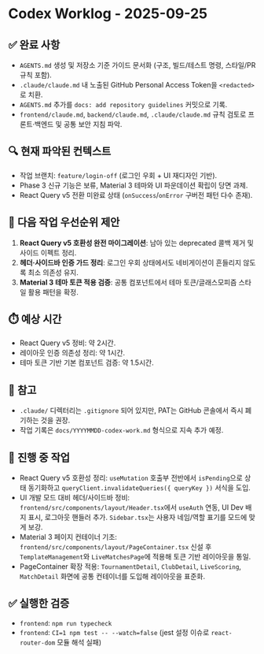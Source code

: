 # Codex Worklog - 2025-09-25

## ✅ 완료 사항
- `AGENTS.md` 생성 및 저장소 기준 가이드 문서화 (구조, 빌드/테스트 명령, 스타일/PR 규칙 포함).
- `.claude/claude.md` 내 노출된 GitHub Personal Access Token을 `<redacted>`로 치환.
- `AGENTS.md` 추가를 `docs: add repository guidelines` 커밋으로 기록.
- `frontend/claude.md`, `backend/claude.md`, `.claude/claude.md` 규칙 검토로 프론트·백엔드 및 공통 보안 지침 파악.

## 🔍 현재 파악된 컨텍스트
- 작업 브랜치: `feature/login-off` (로그인 우회 + UI 재디자인 기반).
- Phase 3 신규 기능은 보류, Material 3 테마와 UI 파운데이션 확립이 당면 과제.
- React Query v5 전환 미완료 상태 (`onSuccess`/`onError` 구버전 패턴 다수 존재).

## 🎯 다음 작업 우선순위 제안
1. **React Query v5 호환성 완전 마이그레이션**: 남아 있는 deprecated 콜백 제거 및 사이드 이펙트 정리.
2. **헤더·사이드바 인증 가드 정리**: 로그인 우회 상태에서도 네비게이션이 흔들리지 않도록 최소 의존성 유지.
3. **Material 3 테마 토큰 적용 검증**: 공통 컴포넌트에서 테마 토큰/글래스모피즘 스타일 활용 패턴을 확정.

## ⏱️ 예상 시간
- React Query v5 정비: 약 2시간.
- 레이아웃 인증 의존성 정리: 약 1시간.
- 테마 토큰 기반 기본 컴포넌트 검증: 약 1.5시간.

## 📝 참고
- `.claude/` 디렉터리는 `.gitignore` 되어 있지만, PAT는 GitHub 콘솔에서 즉시 폐기하는 것을 권장.
- 작업 기록은 `docs/YYYYMMDD-codex-work.md` 형식으로 지속 추가 예정.

## 🧱 진행 중 작업
- React Query v5 호환성 정리: `useMutation` 호출부 전반에서 `isPending`으로 상태 동기화하고 `queryClient.invalidateQueries({ queryKey })` 서식을 도입.
- UI 개발 모드 대비 헤더/사이드바 정비: `frontend/src/components/layout/Header.tsx`에서 `useAuth` 연동, UI Dev 배지 표시, 로그아웃 핸들러 추가. `Sidebar.tsx`는 사용자 네임/역할 표기를 모드에 맞게 보강.
- Material 3 페이지 컨테이너 기초: `frontend/src/components/layout/PageContainer.tsx` 신설 후 `TemplateManagement`와 `LiveMatchesPage`에 적용해 토큰 기반 레이아웃을 통일.
- PageContainer 확장 적용: `TournamentDetail`, `ClubDetail`, `LiveScoring`, `MatchDetail` 화면에 공통 컨테이너를 도입해 레이아웃을 표준화.

## ✅ 실행한 검증
- `frontend`: `npm run typecheck`
- `frontend`: `CI=1 npm test -- --watch=false` (jest 설정 이슈로 `react-router-dom` 모듈 해석 실패)
